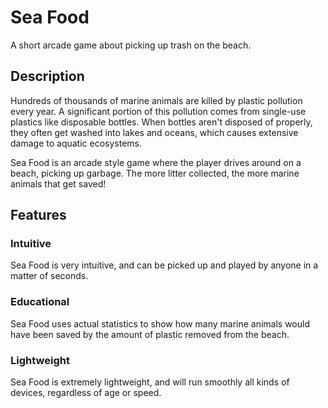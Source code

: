 # Sea Food

A short arcade game about picking up trash on the beach.


## Description

Hundreds of thousands of marine animals are killed by plastic pollution every year. A significant portion of this pollution comes from single-use plastics like disposable bottles. When bottles aren't disposed of properly, they often get washed into lakes and oceans, which causes extensive damage to aquatic ecosystems.

Sea Food is an arcade style game where the player drives around on a beach, picking up garbage. The more litter collected, the more marine animals that get saved!


## Features

### Intuitive

Sea Food is very intuitive, and can be picked up and played by anyone in a matter of seconds.

### Educational

Sea Food uses actual statistics to show how many marine animals would have been saved by the amount of plastic removed from the beach.

### Lightweight

Sea Food is extremely lightweight, and will run smoothly all kinds of devices, regardless of age or speed.
